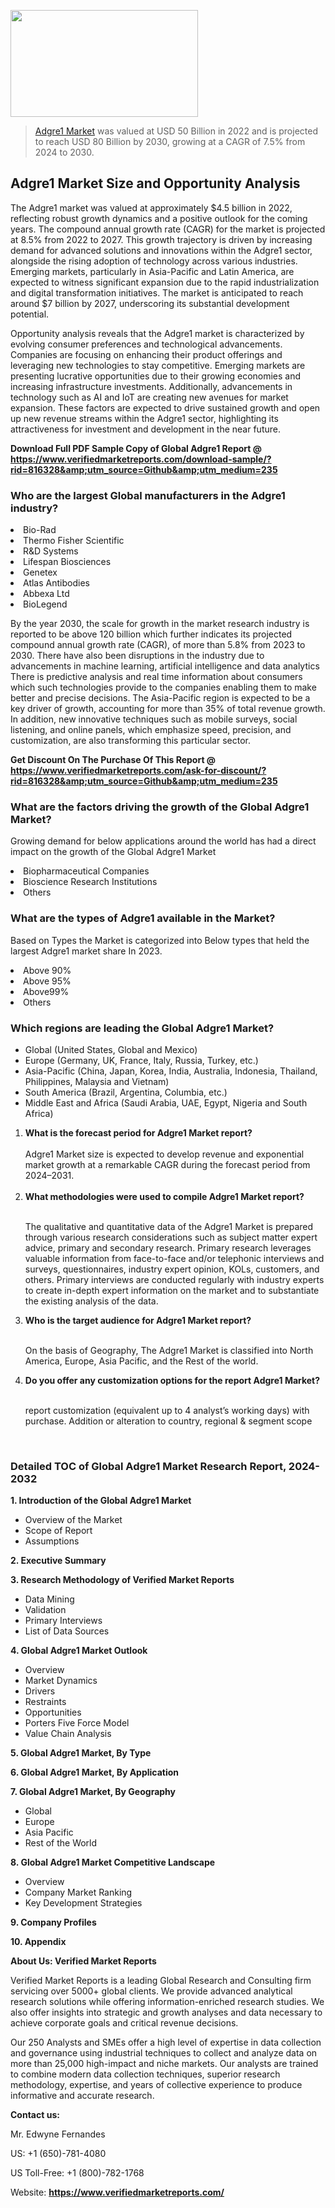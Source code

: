 <img src="https://ffe5etoiles.com/wp-content/uploads/2024/12/MST1-300x171.png" alt="" width="300" height="171" class="alignnone size-medium wp-image-20088" /><blockquote><p><p><a href="https://www.verifiedmarketreports.com/download-sample/?rid=816328&utm_source=Github&utm_medium=235" target="_blank">Adgre1 Market</a> was valued at USD 50 Billion in 2022 and is projected to reach USD 80 Billion by 2030, growing at a CAGR of 7.5% from 2024 to 2030.</p></blockquote><p><h2>Adgre1 Market Size and Opportunity Analysis</h2><p>The Adgre1 market was valued at approximately $4.5 billion in 2022, reflecting robust growth dynamics and a positive outlook for the coming years. The compound annual growth rate (CAGR) for the market is projected at 8.5% from 2022 to 2027. This growth trajectory is driven by increasing demand for advanced solutions and innovations within the Adgre1 sector, alongside the rising adoption of technology across various industries. Emerging markets, particularly in Asia-Pacific and Latin America, are expected to witness significant expansion due to the rapid industrialization and digital transformation initiatives. The market is anticipated to reach around $7 billion by 2027, underscoring its substantial development potential.</p><p>Opportunity analysis reveals that the Adgre1 market is characterized by evolving consumer preferences and technological advancements. Companies are focusing on enhancing their product offerings and leveraging new technologies to stay competitive. Emerging markets are presenting lucrative opportunities due to their growing economies and increasing infrastructure investments. Additionally, advancements in technology such as AI and IoT are creating new avenues for market expansion. These factors are expected to drive sustained growth and open up new revenue streams within the Adgre1 sector, highlighting its attractiveness for investment and development in the near future.</p></p><p class=""><strong>Download Full PDF Sample Copy of Global Adgre1 Report @ <a href="https://www.verifiedmarketreports.com/download-sample/?rid=816328&amp;utm_source=Github&amp;utm_medium=235" target="_blank">https://www.verifiedmarketreports.com/download-sample/?rid=816328&amp;utm_source=Github&amp;utm_medium=235</a></strong></p><h3 id="" class="">Who are the largest Global manufacturers in the Adgre1 industry?</h3><p><li>Bio-Rad</li><li> Thermo Fisher Scientific</li><li> R&D Systems</li><li> Lifespan Biosciences</li><li> Genetex</li><li> Atlas Antibodies</li><li> Abbexa Ltd</li><li> BioLegend</li></p><div class=""><div class="" dir="" data-message-author-role="" data-message-id="" data-message-model-slug=""><div class=""><div class=""><div class=""><div class="" dir="" data-message-author-role="" data-message-id="" data-message-model-slug=""><div class=""><div class=""><p>By the year 2030, the scale for growth in the market research industry is reported to be above 120 billion which further indicates its projected compound annual growth rate (CAGR), of more than 5.8% from 2023 to 2030. There have also been disruptions in the industry due to advancements in machine learning, artificial intelligence and data analytics There is predictive analysis and real time information about consumers which such technologies provide to the companies enabling them to make better and precise decisions. The Asia-Pacific region is expected to be a key driver of growth, accounting for more than 35% of total revenue growth. In addition, new innovative techniques such as mobile surveys, social listening, and online panels, which emphasize speed, precision, and customization, are also transforming this particular sector.</p><p><strong>Get Discount On The Purchase Of This Report @&nbsp; <a href="https://www.verifiedmarketreports.com/ask-for-discount/?rid=816328&amp;utm_source=Github&amp;utm_medium=235" target="_blank">https://www.verifiedmarketreports.com/ask-for-discount/?rid=816328&amp;utm_source=Github&amp;utm_medium=235</a></strong></p></div></div></div></div></div></div></div></div><h3 id="" class="">What are the factors driving the growth of the Global Adgre1 Market?</h3><p id="" class="">Growing demand for below applications around the world has had a direct impact on the growth of the Global Adgre1 Market</p><p id="" class=""><li>Biopharmaceutical Companies</li><li> Bioscience Research Institutions</li><li> Others</li></p><h3 id="" class="">What are the types of Adgre1 available in the Market?</h3><p id="" class="">Based on Types the Market is categorized into Below types that held the largest Adgre1 market share In 2023.</p><p id="" class=""><li>Above 90%</li><li> Above 95%</li><li> Above99%</li><li> Others</li></p><h3 id="" class="">Which regions are leading the Global Adgre1 Market?</h3><ul><li>Global (United States, Global and Mexico)</li><li>Europe (Germany, UK, France, Italy, Russia, Turkey, etc.)</li><li>Asia-Pacific (China, Japan, Korea, India, Australia, Indonesia, Thailand, Philippines, Malaysia and Vietnam)</li><li>South America (Brazil, Argentina, Columbia, etc.)</li><li>Middle East and Africa (Saudi Arabia, UAE, Egypt, Nigeria and South Africa)</li></ul><p><ol><li><strong>What is the forecast period for Adgre1 Market report?<br /></strong><br /><span data-sheets-root="1" data-sheets-value="{&quot;1&quot;:2,&quot;2&quot;:&quot;XXXX size is expected to develop revenue and exponential market growth at a remarkable CAGR during the forecast period from 2024&ndash;2030.&quot;}" data-sheets-userformat="{&quot;2&quot;:12674,&quot;4&quot;:{&quot;1&quot;:2,&quot;2&quot;:16776960},&quot;10&quot;:2,&quot;11&quot;:0,&quot;15&quot;:&quot;Arial&quot;,&quot;16&quot;:12}">Adgre1 Market size is expected to develop revenue and exponential market growth at a remarkable CAGR during the forecast period from 2024&ndash;2031.</span><br /><br /></li><li><strong>What methodologies were used to compile Adgre1 Market report?<br /><br /></strong><p>The qualitative and quantitative data of the&nbsp;Adgre1 Market is prepared through various research considerations such as subject matter expert advice, primary and secondary research. Primary research leverages valuable information from face-to-face and/or telephonic interviews and surveys, questionnaires, industry expert opinion, KOLs, customers, and others. Primary interviews are conducted regularly with industry experts to create in-depth expert information on the market and to substantiate the existing analysis of the data.&nbsp;</p></li><li><strong>Who is the target audience for Adgre1 Market report?<br /><br /></strong><p>On the basis of Geography, The&nbsp;Adgre1 Market is classified into North America, Europe, Asia Pacific, and the Rest of the world.</p></li><li><strong>Do you offer any customization options for the report Adgre1 Market?<br /><br /></strong><p>report customization (equivalent up to 4 analyst&rsquo;s working days) with purchase. Addition or alteration to country, regional &amp; segment scope</p><p>&nbsp;</p></li></ol></p><h3 id="" class="">Detailed TOC of Global Adgre1 Market Research Report, 2024-2032</h3><p id="" class=""><strong>1. Introduction of the Global Adgre1 Market</strong></p><ul><li>Overview of the Market</li><li>Scope of Report</li><li>Assumptions</li></ul><p id="" class=""><strong>2. Executive Summary</strong></p><p id="" class=""><strong>3. Research Methodology of&nbsp;Verified Market Reports</strong></p><ul><li>Data Mining</li><li>Validation</li><li>Primary Interviews</li><li>List of Data Sources</li></ul><p id="" class=""><strong>4. Global Adgre1 Market Outlook</strong></p><ul><li>Overview</li><li>Market Dynamics</li><li>Drivers</li><li>Restraints</li><li>Opportunities</li><li>Porters Five Force Model</li><li>Value Chain Analysis</li></ul><p id="" class=""><strong>5. Global Adgre1 Market, By&nbsp;Type</strong></p><p id="" class=""><strong>6. Global Adgre1 Market, By Application</strong></p><p id="" class=""><strong>7. Global Adgre1 Market, By Geography</strong></p><ul><li>Global</li><li>Europe</li><li>Asia Pacific</li><li>Rest of the World</li></ul><p id="" class=""><strong>8. Global Adgre1 Market Competitive Landscape</strong></p><ul><li>Overview</li><li>Company Market Ranking</li><li>Key Development Strategies</li></ul><p id="" class=""><strong>9. Company Profiles</strong></p><p id="" class=""><strong>10. Appendix</strong></p><p id="" class=""><strong>About Us: Verified Market Reports</strong></p><p id="" class="">Verified Market Reports is a leading Global Research and Consulting firm servicing over 5000+ global clients. We provide advanced analytical research solutions while offering information-enriched research studies. We also offer insights into strategic and growth analyses and data necessary to achieve corporate goals and critical revenue decisions.</p><p id="" class="">Our 250 Analysts and SMEs offer a high level of expertise in data collection and governance using industrial techniques to collect and analyze data on more than 25,000 high-impact and niche markets. Our analysts are trained to combine modern data collection techniques, superior research methodology, expertise, and years of collective experience to produce informative and accurate research.</p><p id="" class=""><strong>Contact us:</strong></p><p id="" class="">Mr. Edwyne Fernandes</p><p id="" class="">US: +1 (650)-781-4080</p><p id="" class="">US Toll-Free: +1 (800)-782-1768</p><p id="" class="">Website: <a target="" data-test-app-aware-link=""><strong>https://www.verifiedmarketreports.com/</strong></a></p>
